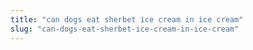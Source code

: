 ```yaml
---
title: "can dogs eat sherbet ice cream in ice cream"
slug: "can-dogs-eat-sherbet-ice-cream-in-ice-cream"
---
```


